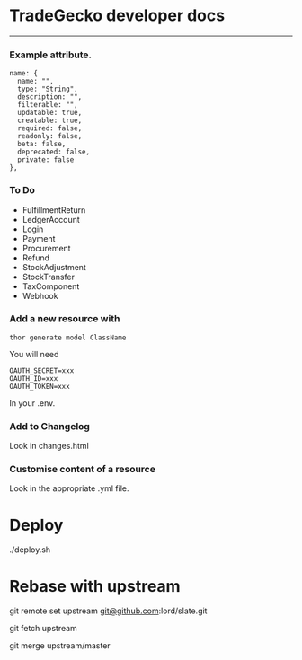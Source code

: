 # TradeGecko developer docs
--------

### Example attribute.
```
name: {
  name: "",
  type: "String",
  description: "",
  filterable: "",
  updatable: true,
  creatable: true,
  required: false,
  readonly: false,
  beta: false,
  deprecated: false,
  private: false
},
```

### To Do

- FulfillmentReturn
- LedgerAccount
- Login
- Payment
- Procurement
- Refund
- StockAdjustment
- StockTransfer
- TaxComponent
- Webhook

### Add a new resource with

`thor generate model ClassName`

You will need 
```
OAUTH_SECRET=xxx
OAUTH_ID=xxx
OAUTH_TOKEN=xxx
```

In your .env.

### Add to Changelog

Look in changes.html

### Customise content of a resource

Look in the appropriate .yml file.

# Deploy

./deploy.sh

# Rebase with upstream

git remote set upstream git@github.com:lord/slate.git

git fetch upstream

git merge upstream/master

